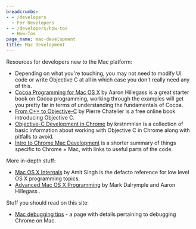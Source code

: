 ```yaml
---
breadcrumbs:
- - /developers
  - For Developers
- - /developers/how-tos
  - How-Tos
page_name: mac-development
title: Mac Development
---
```


Resources for developers new to the Mac platform:

*   Depending on what you're touching, you may not need to modify UI
            code or write Objective C at all in which case you don't really need
            any of this.
*   [Cocoa Programming for Mac OS
            X](http://www.amazon.com/exec/obidos/ASIN/0321503619) by Aaron
            Hillegass is a great starter book on Cocoa programming, working
            through the examples will get you pretty far in terms of
            understanding the fundamentals of Cocoa.
*   [From C++ to
            Objective-C](http://ktd.club.fr/programmation/fichiers/cpp-objc-en.pdf)
            by Pierre Chatelier is a free online book introducing Objective C.
*   [Objective-C Development in
            Chrome](https://docs.google.com/a/chromium.org/document/d/1HDxOA0TD97e8MhS__7KBSAJRzKWyi0hqVTc13WSHFqc/edit?usp=sharing)
            by krstnmnlsn is a collection of basic information about working
            with Objective C in Chrome along with pitfalls to avoid.
*   [Intro to Chrome Mac
            Development](https://docs.google.com/presentation/d/1H8UOJmSJFQl3hgzDAjmObYTqHDTF98hj_ENpVydJ4OE/edit?usp=sharing)
            is a shorter summary of things specific to Chrome + Mac, with links
            to useful parts of the code.

More in-depth stuff:

*   [Mac OS X
            Internals](http://www.amazon.com/Mac-OS-Internals-Systems-Approach/dp/0321278542)
            by Amit Singh is the defacto reference for low level OS X
            programming topics.
*   [Advanced Mac OS X
            Programming](http://www.amazon.com/Advanced-Mac-Programming-Core-Unix/dp/0974078514)
            by Mark Dalrymple and Aaron Hillegass .

Stuff you should read on this site:

*   [Mac debugging tips](/developers/how-tos/debugging-on-os-x) - a page
            with details pertaining to debugging Chrome on Mac.
